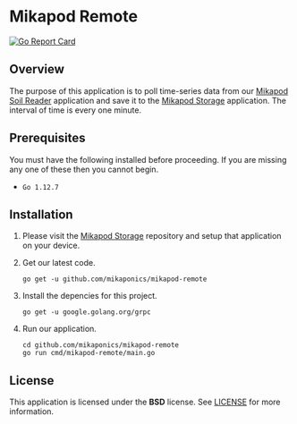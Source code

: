 # Mikapod Remote
[![Go Report Card](https://goreportcard.com/badge/github.com/mikaponics/mikapod-remote)](https://goreportcard.com/report/github.com/mikaponics/mikapod-remote)

## Overview

The purpose of this application is to poll time-series data from our [Mikapod Soil Reader](https://github.com/mikaponics/mikapod-soil-reader) application and save it to the [Mikapod Storage](https://github.com/mikaponics/mikapod-storage) application. The interval of time is every one minute.

## Prerequisites

You must have the following installed before proceeding. If you are missing any one of these then you cannot begin.

* ``Go 1.12.7``

## Installation

1. Please visit the [Mikapod Storage](https://github.com/mikaponics/mikapod-storage) repository and setup that application on your device.

2. Get our latest code.

    ```
    go get -u github.com/mikaponics/mikapod-remote
    ```

5. Install the depencies for this project.

    ```
    go get -u google.golang.org/grpc
    ```

6. Run our application.

    ```
    cd github.com/mikaponics/mikapod-remote
    go run cmd/mikapod-remote/main.go
    ```


## License

This application is licensed under the **BSD** license. See [LICENSE](LICENSE) for more information.
